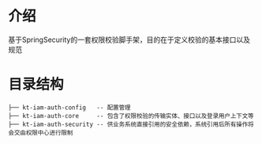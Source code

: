 # 介绍

基于SpringSecurity的一套权限校验脚手架，目的在于定义校验的基本接口以及规范


# 目录结构

```
├── kt-iam-auth-config   -- 配置管理
├── kt-iam-auth-core     -- 包含了权限校验的传输实体、接口以及登录用户上下文等
├── kt-iam-auth-security -- 供业务系统直接引用的安全依赖，系统引用后所有操作将会交由权限中心进行限制
```